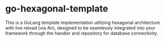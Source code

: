 # go-hexagonal-template

This is a GoLang template implementation utilizing hexagonal architecture with live reload (via Air), designed to be seamlessly integrated into your framework through the handler and repository for database connectivity.
